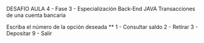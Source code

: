 DESAFIO AULA 4 - Fase 3 - Especialización Back-End JAVA
Transacciones de una cuenta bancaria
  
 Escriba el número de la opción deseada **
                1 - Consultar saldo
                2 - Retirar
                3 - Depositar
                9 - Salir
